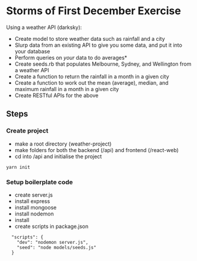 # Storms of First December Exercise

Using a weather API (darksky):
- Create model to store weather data such as rainfall and a city
- Slurp data from an existing API to give you some data, and put it into your database
- Perform queries on *your* data to do averages*
- Create seeds.rb that populates Melbourne, Sydney, and Wellington from a weather API
- Create a function to return the rainfall in a month in a given city
- Create a function to work out the mean (average), median, and maximum rainfall in a month in a given city
- Create RESTful APIs for the above

## Steps

### Create project
- make a root directory (weather-project)
- make folders for both the backend (/api) and frontend (/react-web)
- cd into /api and initialise the project
```
yarn init
```


### Setup boilerplate code
- create server.js
- install express
- install mongoose
- install nodemon
- install 
- create scripts in package.json
```
  "scripts": {
    "dev": "nodemon server.js",
    "seed": "node models/seeds.js"
  }
```


